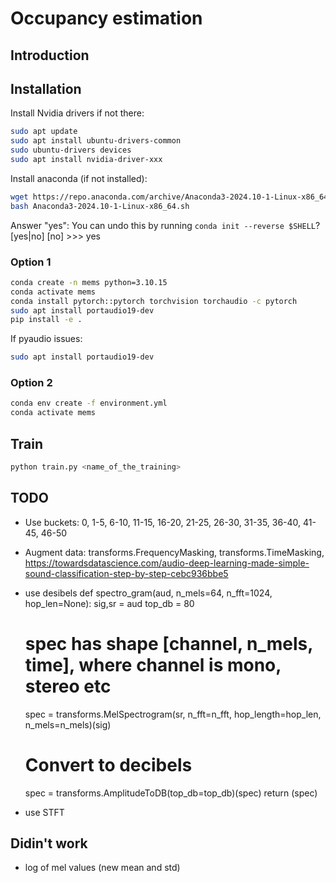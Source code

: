 # Occupancy estimation

## Introduction

## Installation

Install Nvidia drivers if not there:

```bash
sudo apt update
sudo apt install ubuntu-drivers-common
sudo ubuntu-drivers devices
sudo apt install nvidia-driver-xxx
```

Install anaconda (if not installed):

```bash
wget https://repo.anaconda.com/archive/Anaconda3-2024.10-1-Linux-x86_64.sh
bash Anaconda3-2024.10-1-Linux-x86_64.sh
```

Answer "yes":
You can undo this by running `conda init --reverse $SHELL`? [yes|no]
[no] >>> yes

### Option 1

```bash
conda create -n mems python=3.10.15
conda activate mems
conda install pytorch::pytorch torchvision torchaudio -c pytorch
sudo apt install portaudio19-dev
pip install -e .
```

If pyaudio issues:

```bash
sudo apt install portaudio19-dev
```

### Option 2

```bash
conda env create -f environment.yml
conda activate mems
```

## Train

```bash
python train.py <name_of_the_training>
```

## TODO

- Use buckets: 0, 1-5, 6-10, 11-15, 16-20, 21-25, 26-30, 31-35, 36-40, 41-45, 46-50
- Augment data: transforms.FrequencyMasking, transforms.TimeMasking, https://towardsdatascience.com/audio-deep-learning-made-simple-sound-classification-step-by-step-cebc936bbe5
- use desibels
  def spectro_gram(aud, n_mels=64, n_fft=1024, hop_len=None):
    sig,sr = aud
    top_db = 80

    # spec has shape [channel, n_mels, time], where channel is mono, stereo etc
    spec = transforms.MelSpectrogram(sr, n_fft=n_fft, hop_length=hop_len, n_mels=n_mels)(sig)

    # Convert to decibels
    spec = transforms.AmplitudeToDB(top_db=top_db)(spec)
    return (spec)
- use STFT

## Didin't work
- log of mel values (new mean and std)
